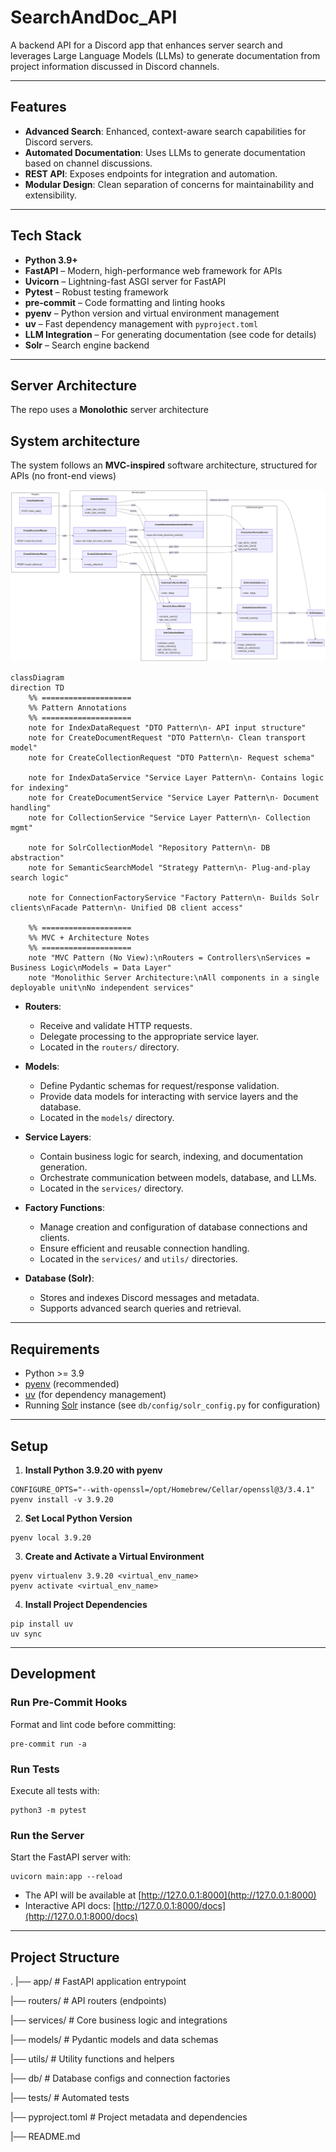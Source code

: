 # SearchAndDoc_API

A backend API for a Discord app that enhances server search and leverages Large Language Models (LLMs) to generate documentation from project information discussed in Discord channels.

---

## Features

- **Advanced Search**: Enhanced, context-aware search capabilities for Discord servers.
- **Automated Documentation**: Uses LLMs to generate documentation based on channel discussions.
- **REST API**: Exposes endpoints for integration and automation.
- **Modular Design**: Clean separation of concerns for maintainability and extensibility.

---

## Tech Stack

- **Python 3.9+**
- **FastAPI** – Modern, high-performance web framework for APIs
- **Uvicorn** – Lightning-fast ASGI server for FastAPI
- **Pytest** – Robust testing framework
- **pre-commit** – Code formatting and linting hooks
- **pyenv** – Python version and virtual environment management
- **uv** – Fast dependency management with `pyproject.toml`
- **LLM Integration** – For generating documentation (see code for details)
- **Solr** – Search engine backend

---

## Server Architecture

The repo uses a **Monolothic** server architecture

## System architecture
The system follows an **MVC-inspired** software architecture, structured for APIs (no front-end views)

![alt text](https://github.com/alkaline-0/SearchAndDoc_API/blob/main/diagram.png?raw=true)
```mermaid
classDiagram
direction TD
    %% ====================
    %% Pattern Annotations
    %% ====================
    note for IndexDataRequest "DTO Pattern\n- API input structure"
    note for CreateDocumentRequest "DTO Pattern\n- Clean transport model"
    note for CreateCollectionRequest "DTO Pattern\n- Request schema"

    note for IndexDataService "Service Layer Pattern\n- Contains logic for indexing"
    note for CreateDocumentService "Service Layer Pattern\n- Document handling"
    note for CollectionService "Service Layer Pattern\n- Collection mgmt"

    note for SolrCollectionModel "Repository Pattern\n- DB abstraction"
    note for SemanticSearchModel "Strategy Pattern\n- Plug-and-play search logic"

    note for ConnectionFactoryService "Factory Pattern\n- Builds Solr clients\nFacade Pattern\n- Unified DB client access"

    %% ====================
    %% MVC + Architecture Notes
    %% ====================
    note "MVC Pattern (No View):\nRouters = Controllers\nServices = Business Logic\nModels = Data Layer"
    note "Monolithic Server Architecture:\nAll components in a single deployable unit\nNo independent services"
```


- **Routers**:
  - Receive and validate HTTP requests.
  - Delegate processing to the appropriate service layer.
  - Located in the `routers/` directory.

- **Models**:
  - Define Pydantic schemas for request/response validation.
  - Provide data models for interacting with service layers and the database.
  - Located in the `models/` directory.

- **Service Layers**:
  - Contain business logic for search, indexing, and documentation generation.
  - Orchestrate communication between models, database, and LLMs.
  - Located in the `services/` directory.

- **Factory Functions**:
  - Manage creation and configuration of database connections and clients.
  - Ensure efficient and reusable connection handling.
  - Located in the `services/` and `utils/` directories.

- **Database (Solr)**:
  - Stores and indexes Discord messages and metadata.
  - Supports advanced search queries and retrieval.

---

## Requirements

- Python >= 3.9
- [pyenv](https://github.com/pyenv/pyenv) (recommended)
- [uv](https://docs.astral.sh/uv/) (for dependency management)
- Running [Solr](https://solr.apache.org/) instance (see `db/config/solr_config.py` for configuration)

---

## Setup

1. **Install Python 3.9.20 with pyenv**
```shell
CONFIGURE_OPTS="--with-openssl=/opt/Homebrew/Cellar/openssl@3/3.4.1" pyenv install -v 3.9.20
```

2. **Set Local Python Version**
```shell
pyenv local 3.9.20
```

3. **Create and Activate a Virtual Environment**
```shell
pyenv virtualenv 3.9.20 <virtual_env_name>
pyenv activate <virtual_env_name>
```

4. **Install Project Dependencies**
```shell
pip install uv
uv sync
```


---

## Development

### Run Pre-Commit Hooks

Format and lint code before committing:

```shell
pre-commit run -a
```

### Run Tests

Execute all tests with:
```shell
python3 -m pytest
````

### Run the Server
Start the FastAPI server with:
```shell
uvicorn main:app --reload
```


- The API will be available at [http://127.0.0.1:8000](http://127.0.0.1:8000)
- Interactive API docs: [http://127.0.0.1:8000/docs](http://127.0.0.1:8000/docs)

---

## Project Structure
.
|── app/ # FastAPI application entrypoint

|── routers/ # API routers (endpoints)

|── services/ # Core business logic and integrations

|── models/ # Pydantic models and data schemas

|── utils/ # Utility functions and helpers

|── db/ # Database configs and connection factories

|── tests/ # Automated tests

|── pyproject.toml # Project metadata and dependencies

|── README.md
